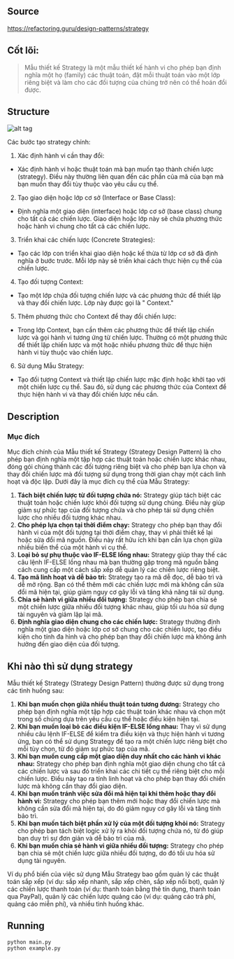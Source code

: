 ## Source

https://refactoring.guru/design-patterns/strategy

## Cốt lõi:

> Mẫu thiết kế Strategy là một mẫu thiết kế hành vi cho phép bạn định nghĩa một họ (family) các thuật toán, đặt mỗi
> thuật toán vào một lớp riêng biệt và làm cho các đối tượng của chúng trở nên có thể hoán đổi được.

## Structure

![alt tag](strategy.png)

Các bước tạo strategy chính:

1. Xác định hành vi cần thay đổi:

- Xác định hành vi hoặc thuật toán mà bạn muốn tạo thành chiến lược (strategy). Điều này thường liên quan đến các phần
  của mã của bạn mà bạn muốn thay đổi tùy thuộc vào yêu cầu cụ thể.

2. Tạo giao diện hoặc lớp cơ sở (Interface or Base Class):

- Định nghĩa một giao diện (interface) hoặc lớp cơ sở (base class) chung cho tất cả các chiến lược. Giao diện hoặc lớp
  này sẽ chứa phương thức hoặc hành vi chung cho tất cả các chiến lược.

3. Triển khai các chiến lược (Concrete Strategies):

- Tạo các lớp con triển khai giao diện hoặc kế thừa từ lớp cơ sở đã định nghĩa ở bước trước. Mỗi lớp này sẽ triển khai
  cách thực hiện cụ thể của chiến lược.

4. Tạo đối tượng Context:

- Tạo một lớp chứa đối tượng chiến lược và các phương thức để thiết lập và thay đổi chiến lược. Lớp này được gọi là "
  Context."

5. Thêm phương thức cho Context để thay đổi chiến lược:

- Trong lớp Context, bạn cần thêm các phương thức để thiết lập chiến lược và gọi hành vi tương ứng từ chiến lược. Thường
  có một phương thức để thiết lập chiến lược và một hoặc nhiều phương thức để thực hiện hành vi tùy thuộc vào chiến
  lược.

6. Sử dụng Mẫu Strategy:

- Tạo đối tượng Context và thiết lập chiến lược mặc định hoặc khởi tạo với một chiến lược cụ thể. Sau đó, sử dụng các
  phương thức của Context để thực hiện hành vi và thay đổi chiến lược nếu cần.

## Description

### Mục đích

Mục đích chính của Mẫu thiết kế Strategy (Strategy Design Pattern) là cho phép bạn định nghĩa một tập hợp các thuật toán
hoặc chiến lược khác nhau, đóng gói chúng thành các đối tượng riêng biệt và cho phép bạn lựa chọn và thay đổi chiến lược
mà đối tượng sử dụng trong thời gian chạy một cách linh hoạt và độc lập. Dưới đây là mục đích cụ thể của Mẫu Strategy:

1. **Tách biệt chiến lược từ đối tượng chứa nó:** Strategy giúp tách biệt các thuật toán hoặc chiến lược khỏi đối tượng
   sử dụng chúng. Điều này giúp giảm sự phức tạp của đối tượng chứa và cho phép tái sử dụng chiến lược cho nhiều đối
   tượng khác nhau.
2. **Cho phép lựa chọn tại thời điểm chạy:** Strategy cho phép bạn thay đổi hành vi của một đối tượng tại thời điểm
   chạy, thay vì phải thiết kế lại hoặc sửa đổi mã nguồn. Điều này rất hữu ích khi bạn cần lựa chọn giữa nhiều biến thể
   của một hành vi cụ thể.
3. **Loại bỏ sự phụ thuộc vào IF-ELSE lồng nhau:** Strategy giúp thay thế các câu lệnh IF-ELSE lồng nhau mà bạn thường
   gặp trong mã nguồn bằng cách cung cấp một cách sắp xếp dễ quản lý các chiến lược riêng biệt.
4. **Tạo mã linh hoạt và dễ bảo trì:** Strategy tạo ra mã dễ đọc, dễ bảo trì và dễ mở rộng. Bạn có thể thêm mới các
   chiến lược mới mà không cần sửa đổi mã hiện tại, giúp giảm nguy cơ gây lỗi và tăng khả năng tái sử dụng.
5. **Chia sẻ hành vi giữa nhiều đối tượng:** Strategy cho phép bạn chia sẻ một chiến lược giữa nhiều đối tượng khác
   nhau, giúp tối ưu hóa sử dụng tài nguyên và giảm lặp lại mã.
6. **Định nghĩa giao diện chung cho các chiến lược:** Strategy thường định nghĩa một giao diện hoặc lớp cơ sở chung cho
   các chiến lược, tạo điều kiện cho tính đa hình và cho phép bạn thay đổi chiến lược mà không ảnh hưởng đến giao diện
   của đối tượng.

## Khi nào thì sử dụng strategy

Mẫu thiết kế Strategy (Strategy Design Pattern) thường được sử dụng trong các tình huống sau:

1. **Khi bạn muốn chọn giữa nhiều thuật toán tương đương:** Strategy cho phép bạn định nghĩa một tập hợp các thuật toán
   khác nhau và chọn một trong số chúng dựa trên yêu cầu cụ thể hoặc điều kiện hiện tại.
2. **Khi bạn muốn loại bỏ các điều kiện IF-ELSE lồng nhau:** Thay vì sử dụng nhiều câu lệnh IF-ELSE để kiểm tra điều
   kiện và thực hiện hành vi tương ứng, bạn có thể sử dụng Strategy để tạo ra một chiến lược riêng biệt cho mỗi tùy
   chọn, từ đó giảm sự phức tạp của mã.
3. **Khi bạn muốn cung cấp một giao diện duy nhất cho các hành vi khác nhau:** Strategy cho phép bạn định nghĩa một giao
   diện chung cho tất cả các chiến lược và sau đó triển khai các chi tiết cụ thể riêng biệt cho mỗi chiến lược. Điều này
   tạo ra tính linh hoạt và cho phép bạn thay đổi chiến lược mà không cần thay đổi giao diện.
4. **Khi bạn muốn tránh việc sửa đổi mã hiện tại khi thêm hoặc thay đổi hành vi:** Strategy cho phép bạn thêm mới hoặc
   thay đổi chiến lược mà không cần sửa đổi mã hiện tại, do đó giảm nguy cơ gây lỗi và tăng tính bảo trì.
5. **Khi bạn muốn tách biệt phần xử lý của một đối tượng khỏi nó:** Strategy cho phép bạn tách biệt logic xử lý ra khỏi
   đối tượng chứa nó, từ đó giúp bạn duy trì sự đơn giản và dễ bảo trì của mã.
6. **Khi bạn muốn chia sẻ hành vi giữa nhiều đối tượng:** Strategy cho phép bạn chia sẻ một chiến lược giữa nhiều đối
   tượng, do đó tối ưu hóa sử dụng tài nguyên.

Ví dụ phổ biến của việc sử dụng Mẫu Strategy bao gồm quản lý các thuật toán sắp xếp (ví dụ: sắp xếp nhanh, sắp xếp chèn,
sắp xếp nổi bọt), quản lý các chiến lược thanh toán (ví dụ: thanh toán bằng thẻ tín dụng, thanh toán qua PayPal), quản
lý các chiến lược quảng cáo (ví dụ: quảng cáo trả phí, quảng cáo miễn phí), và nhiều tình huống khác.

## Running

```
python main.py
python example.py
```